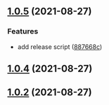 ## [1.0.5](https://github.com/yubathom/release-based-workflow/compare/v1.0.4...v1.0.5) (2021-08-27)

### Features

- add release script ([887668c](https://github.com/yubathom/release-based-workflow/commit/887668c1a631dd462939e6af31a38e704a3951d8))

## [1.0.4](https://github.com/yubathom/release-based-workflow/compare/v1.0.2...v1.0.4) (2021-08-27)

## [1.0.2](https://github.com/yubathom/release-based-workflow/compare/v1.0.1...v1.0.2) (2021-08-27)
